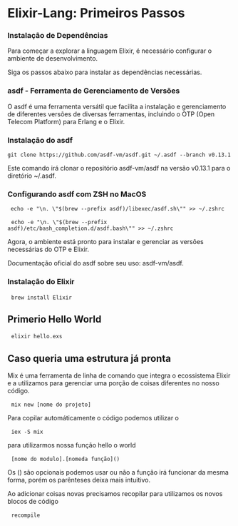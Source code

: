 <h1> Elixir-Lang: Primeiros Passos </h1>


<h3> Instalação de Dependências </h3>

Para começar a explorar a linguagem Elixir, é necessário configurar o ambiente de desenvolvimento. 

Siga os passos abaixo para instalar as dependências necessárias.

<h3>asdf - Ferramenta de Gerenciamento de Versões</h3>

O asdf é uma ferramenta versátil que facilita a instalação e gerenciamento de diferentes versões de diversas ferramentas, incluindo o OTP (Open Telecom Platform) para Erlang e o Elixir.

<h3>Instalação do asdf</h3>


    git clone https://github.com/asdf-vm/asdf.git ~/.asdf --branch v0.13.1


Este comando irá clonar o repositório asdf-vm/asdf na versão v0.13.1 para o diretório ~/.asdf.

<h3> Configurando asdf com ZSH no MacOS </h3>
<pre><code> echo -e "\n. \"$(brew --prefix asdf)/libexec/asdf.sh\"" >> ~/.zshrc</code></pre>

<pre> <code>echo -e "\n. \"$(brew --prefix asdf)/etc/bash_completion.d/asdf.bash\"" >> ~/.zshrc</code></pre>

Agora, o ambiente está pronto para instalar e gerenciar as versões necessárias do OTP e Elixir.

Documentação oficial do asdf sobre seu uso: asdf-vm/asdf.

<h3> Instalação do Elixir</h3>

<pre> <code>brew install Elixir</code></pre>

<h2> Primerio Hello World</h2>

<pre> <code>elixir hello.exs</code></pre>

<h2>Caso queria uma estrutura já pronta</h2>

Mix é uma ferramenta de linha de comando que integra o ecossistema Elixir e a utilizamos para gerenciar uma porção de coisas diferentes no nosso código.
<pre> <code>mix new [nome do projeto]</code></pre>

Para copilar automáticamente o código podemos utilizar o 

<pre> <code>iex -S mix</code></pre>

para utilizarmos nossa função hello o world 

<pre> <code>[nome do modulo].[nomeda função]()</code></pre>

Os () são opcionais podemos usar ou não a função irá funcionar da mesma forma, porém os parênteses deixa mais intuitivo.

Ao adicionar coisas novas precisamos recopilar para utilizamos os novos blocos de código 
<pre> <code>recompile</code></pre>



